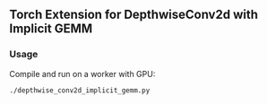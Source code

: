 Torch Extension for DepthwiseConv2d with Implicit GEMM
---

### Usage

Compile and run on a worker with GPU:

```
./depthwise_conv2d_implicit_gemm.py
```

